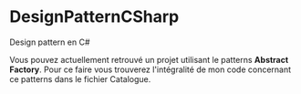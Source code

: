 # DesignPatternCSharp
Design pattern en C#

Vous pouvez actuellement retrouvé un projet utilisant  le patterns **Abstract Factory**. 
Pour ce faire vous trouverez l'intégralité de mon code concernant ce patterns dans le fichier Catalogue.
